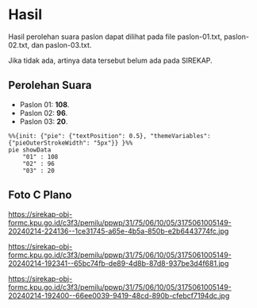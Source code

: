 # Hasil

Hasil perolehan suara paslon dapat dilihat pada file paslon-01.txt, paslon-02.txt, dan paslon-03.txt.

Jika tidak ada, artinya data tersebut belum ada pada SIREKAP.

## Perolehan Suara

 * Paslon 01: **108**.
 * Paslon 02: **96**.
 * Paslon 03: **20**.

```mermaid
%%{init: {"pie": {"textPosition": 0.5}, "themeVariables": {"pieOuterStrokeWidth": "5px"}} }%%
pie showData
    "01" : 108
    "02" : 96
    "03" : 20
```
## Foto C Plano

https://sirekap-obj-formc.kpu.go.id/c3f3/pemilu/ppwp/31/75/06/10/05/3175061005149-20240214-224136--1ce31745-a65e-4b5a-850b-e2b6443774fc.jpg

https://sirekap-obj-formc.kpu.go.id/c3f3/pemilu/ppwp/31/75/06/10/05/3175061005149-20240214-192341--65bc74fb-de89-4d8b-87d8-937be3d4f681.jpg

https://sirekap-obj-formc.kpu.go.id/c3f3/pemilu/ppwp/31/75/06/10/05/3175061005149-20240214-192400--66ee0039-9419-48cd-890b-cfebcf7194dc.jpg
